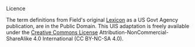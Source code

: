 Licence

The term definitions from Field's original 
[Lexicon](https://cfpub.epa.gov/ncea/risk/recordisplay.cfm?deid=54964)
as a US Govt Agency publication, are in the Public Domain.
This UIS adaptation is freely available under the 
[Creative Commons License](https://creativecommons.org/licenses/by-nc-sa/4.0/)
Attribution-NonCommercial-ShareAlike 4.0 International (CC BY-NC-SA 4.0).

